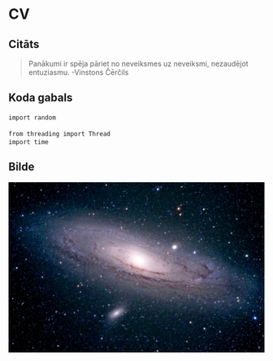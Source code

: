 # CV



## Citāts
> Panākumi ir spēja pāriet no neveiksmes uz neveiksmi, nezaudējot entuziasmu.
>-Vinstons Čērčils

## Koda gabals
```
import random

from threading import Thread
import time
```
## Bilde
![alt text](andromeda-galaxy-royalty-free-image-1585682435.jpg)
